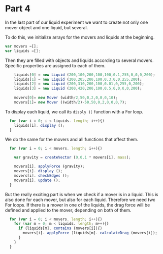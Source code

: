 # Part 4

In the last part of our liquid experiment we want to create not only one mover object and one liquid, but several.

To do this, we initialize arrays for the movers and liquids at the beginning.

```js
var movers =[];
var liquids =[];
```
Then they are filled with objects and liquids according to several movers. Specific properties are assigned to each of them.

```js
    liquids[0] = new Liquid (200,100,200,100,100,0.1,255,0,0,0,200);
    liquids[1] = new Liquid (200,205,200,100,0.3,0,0,255,200);
    liquids[2] = new Liquid (200,310,200,100,0.01,0,255,0,200);
    liquids[3] = new Liquid (200,420,200,100,0.5,0,0,0,0,200);
    
    movers[0]= new Mover (width/2,50,0,2,0,0,0,10);
    movers[1]= new Mover ((width/2)-50,50,0,2,0,0,0,7);

```

To display each liquid, we call its `disply ()` function with a For loop.

```js 
  for (var i = 0; i < liquids. length; i++){)
    liquids[i]. display ();
  }
```
We do the same for the movers and all functions that affect them.

```js
  for (var i = 0; i < movers. length; i++){)

    var gravity = createVector (0,0.1 * movers[i]. mass);

    movers[i]. applyForce (gravity);
    movers[i]. display ();
    movers[i]. checkEdges ();
    movers[i]. update ();
  }
```
But the really exciting part is when we check if a mover is in a liquid. This is also done for each mover, but also for each liquid. Therefore we need two For loops. 
If there is a mover in one of the liquids, the drag force will be defined and applied to the mover, depending on both of them.

```js
  for (var i = 0; i < movers. length; i++){)
    for (var m = 0; m < liquids. length; m++){)
      if (liquids[m]. contains (movers[i]){)
        movers[i]. applyForce (liquids[m]. calculateDrag (movers[i]);
      }
    }
  }
```
